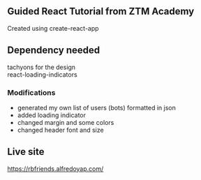 ## Guided React Tutorial from ZTM Academy

Created using create-react-app <br>

## Dependency needed

tachyons for the design <br>
react-loading-indicators <br>

### Modifications

- generated my own list of users (bots) formatted in json <br>
- added loading indicator <br>
- changed margin and some colors <br>
- changed header font and size

## Live site
<a href="https://rbfriends.alfredoyap.com/" target="_blank">https://rbfriends.alfredoyap.com/</a>
